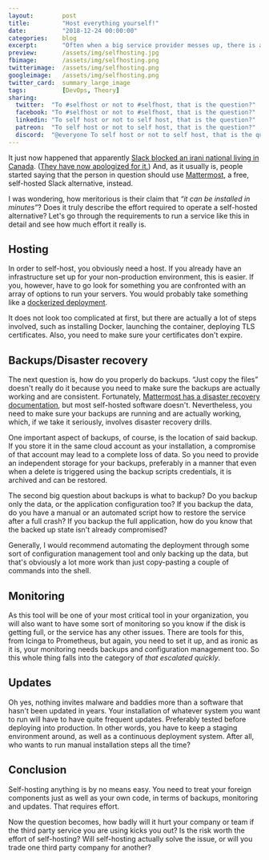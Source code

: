 ```yaml
---
layout:        post
title:         "Host everything yourself!"
date:          "2018-12-24 00:00:00"
categories:    blog
excerpt:       "Often when a big service provider messes up, there is an inevitable slew of people who tout the advantages of self-hosting everything. But is it really efficient?"
preview:       /assets/img/selfhosting.jpg
fbimage:       /assets/img/selfhosting.png
twitterimage:  /assets/img/selfhosting.png
googleimage:   /assets/img/selfhosting.png
twitter_card:  summary_large_image
tags:          [DevOps, Theory]
sharing:
  twitter:  "To #selfhost or not to #selfhost, that is the question?" 
  facebook: "To #selfhost or not to #selfhost, that is the question?"
  linkedin: "To self host or not to self host, that is the question?"
  patreon:  "To self host or not to self host, that is the question?"
  discord:  "@everyone To self host or not to self host, that is the question?"
---
```


It just now happened that apparently [Slack blocked an irani national living in Canada](https://twitter.com/a_h_a/status/1075510422617219077).
([They have now apologized for it.](https://slackhq.com/an-apology-and-an-update)) And, as it usually is, people started
saying that the person in question should use [Mattermost](https://mattermost.com/), a free, self-hosted Slack
alternative, instead.

I was wondering, how meritorious is their claim that *&ldquo;it can be installed in minutes&rdquo;*? Does it truly
describe the effort required to operate a self-hosted alternative? Let's go through the requirements to run a service
like this in detail and see how much effort it really is.

## Hosting

In order to self-host, you obviously need a host. If you already have an infrastructure set up for your non-production
environment, this is easier. If you, however, have to go look for something you are confronted with an array of options
to run your servers. You would probably take something like a [dockerized deployment](https://docs.mattermost.com/install/prod-docker.html).

It does not look too complicated at first, but there are actually a lot of steps involved, such as installing Docker,
launching the container, deploying TLS certificates. Also, you need to make sure your certificates don't expire.

## Backups/Disaster recovery

The next question is, how do you properly do backups. &ldquo;Just copy the files&rdquo; doesn't really do it because 
you need to make sure the backups are actually working and are consistent. Fortunately,
[Mattermost has a disaster recovery documentation](https://docs.mattermost.com/administration/backup.html),
but most self-hosted software doesn't. Nevertheless, you need to make sure your backups are running and are actually
working, which, if we take it seriously, involves disaster recovery drills.

One important aspect of backups, of course, is the location of said backup. If you store it in the same cloud account
as your installation, a compromise of that account may lead to a complete loss of data. So you need to provide an 
independent storage for your backups, preferably in a manner that even when a delete is triggered using the backup 
scripts credentials, it is archived and can be restored.

The second big question about backups is what to backup? Do you backup only the data, or the application configuration
too? If you backup the data, do you have a manual or an automated script how to restore the service after a full crash?
If you backup the full application, how do you know that the backed up state isn't already compromised?

Generally, I would recommend automating the deployment through some sort of configuration management tool and only
backing up the data, but that's obviously a lot more work than just copy-pasting a couple of commands into the shell.

## Monitoring

As this tool will be one of your most critical tool in your organization, you will also want to have some sort of
monitoring so you know if the disk is getting full, or the service has any other issues. There are tools for this, from
Icinga to Prometheus, but again, you need to set it up, and as ironic as it is, your monitoring needs backups and
configuration management too. So this whole thing falls into the category of *that escalated quickly*.

## Updates

Oh yes, nothing invites malware and baddies more than a software that hasn't been updated in years. Your installation
of whatever system you want to run will have to have quite frequent updates. Preferably tested before deploying into
production. In other words, you have to keep a staging environment around, as well as a continuous deployment system. 
After all, who wants to run manual installation steps all the time?

## Conclusion

Self-hosting anything is by no means easy. You need to treat your foreign components just as well as your own code,
in terms of backups, monitoring and updates. That requires effort.

Now the question becomes, how badly will it hurt your company or team if the third party service you are using kicks
you out? Is the risk worth the effort of self-hosting? Will self-hosting actually solve the issue, or will you trade
one third party company for another?
